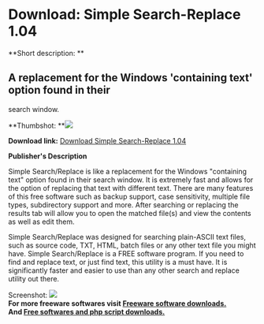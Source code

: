 # Download: Simple Search-Replace 1.04

**Short description: **

## A replacement for the Windows 'containing text' option found in their
search window.

  
**Thumbshot: **![](http://www.freewarefiles.com/screenshot/simpsearchreplace_md.gif)   
  
**Download link:** [Download Simple Search-Replace 1.04](http://freesoftwares.boysofts.com/Simple-Search-Replace_program_21170.html)  
  

**Publisher's Description**  
  

Simple Search/Replace is like a replacement for the Windows "containing text"
option found in their search window. It is extremely fast and allows for the
option of replacing that text with different text. There are many features of
this free software such as backup support, case sensitivity, multiple file
types, subdirectory support and more. After searching or replacing the results
tab will allow you to open the matched file(s) and view the contents as well
as edit them.

Simple Search/Replace was designed for searching plain-ASCII text files, such
as source code, TXT, HTML, batch files or any other text file you might have.
Simple Search/Replace is a FREE software program. If you need to find and
replace text, or just find text, this utility is a must have. It is
significantly faster and easier to use than any other search and replace
utility out there.

  
  
Screenshot: ![](http://www.freewarefiles.com/screenshot/simpsearchreplace.gif)  
**For more freeware softwares visit [Freeware software downloads.](http://freesoftwares.boysofts.com/)**   
**And [Free softwares and php script downloads.](http://www.boysofts.com/)**

